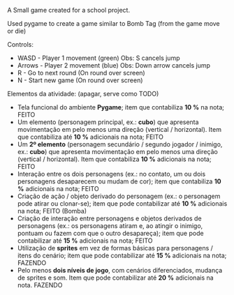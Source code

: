 A Small game created for a school project.

Used pygame to create a game similar to Bomb Tag (from the game move or die)

Controls:
- WASD - Player 1 movement (green) Obs: S cancels jump
- Arrows - Player 2 movement (blue) Obs: Down arrow cancels jump
- R - Go to next round (On round over screen)
- N - Start new game (On round over screen)

Elementos da atividade: (apagar, serve como TODO)
* Tela funcional do ambiente **Pygame**; item que contabiliza **10 %** na nota; FEITO
* Um elemento (personagem principal, ex.: **cubo**) que apresenta movimentação em pelo menos uma direção (vertical / horizontal). Item que contabiliza até **10 %** adicionais na nota; FEITO
* Um **2º elemento** (personagem secundário / segundo jogador / inimigo, ex.: **cubo**) que apresenta movimentação em pelo menos uma direção (vertical / horizontal). Item que contabiliza **10 %** adicionais na nota; FEITO
* Interação entre os dois personagens (ex.: no contato, um ou dois personagens desaparecem ou mudam de cor); item que contabiliza **10 %** adicionais na nota; FEITO
* Criação de ação / objeto derivado do personagem (ex.: o personagem pode atirar ou clonar-se); item que pode contabilizar até **10 %** adicionais na nota; FEITO (Bomba)
* Criação de interação entre personagens e objetos derivados de personagens (ex.: os personagens atiram e, ao atingir o inimigo, pontuam ou fazem com que o outro desapareça); item que pode contabilizar até **15 %** adicionais na nota; FEITO
* Utilização de **sprites** em vez de formas básicas para personagens / itens do cenário; item que pode contabilizar até **15 %** adicionais na nota; FAZENDO
* Pelo menos **dois níveis de jogo**, com cenários diferenciados, mudança de sprites e som. Item que pode contabilizar até **20 %** adicionais na nota. FAZENDO
